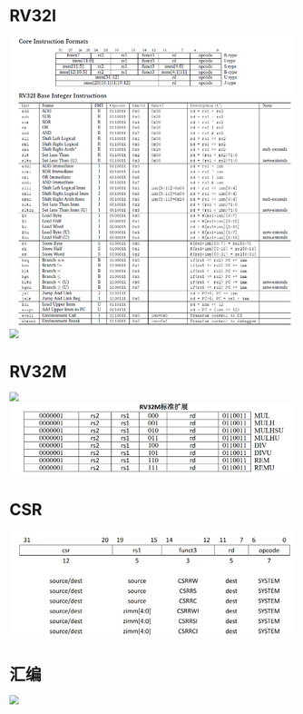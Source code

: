 # RV32I
![](attachment/rv32i.png)
![](attachment/i_inst.png)

# RV32M
![](attachment/rvm.png)
![](./attachment/rv32m.png)

# CSR
![](attachment/csr.png)

# 汇编
![](attachment/huibian.png)
